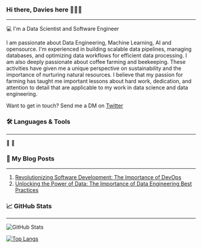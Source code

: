 ### Hi there, Davies here 👨🏿‍💻
<hr style="border-width: 0.1px;">

💻 I'm a Data Scientist and Software Engineer

I am passionate about Data Engineering, Machine Learning, AI and opensource. I'm experienced in building scalable data pipelines, managing databases, and optimizing data workflows for efficient data processing. I am also deeply passionate about coffee farming and beekeeping. These activities have given me a unique perspective on sustainability and the importance of nurturing natural resources. I believe that my passion for farming has taught me important lessons about hard work, dedication, and attention to detail that are applicable to my work in data science and data engineering.

Want to get in touch? Send me a DM on [Twitter](https://twitter.com/kabirodavies)

### 🛠️ Languages & Tools
<hr style="border-width: 0.1px;">
🐍 🐳

### 📝 My Blog Posts
<hr style="border-width: 0.1px;">

1. [Revolutionizing Software Development: The Importance of DevOps](https://medium.com/@daviesnjogu/revolutionizing-software-development-the-importance-of-devops-d6b1e0873c32?source=your_stories_page-------------------------------------)
2. [Unlocking the Power of Data: The Importance of Data Engineering Best Practices](https://medium.com/@daviesnjogu/unlocking-the-power-of-data-the-importance-of-data-engineering-best-practices-e04baf824bff?source=your_stories_page-------------------------------------)
### 📈 GitHub Stats
<hr style="border-width: 1px;">

![GitHub Stats](https://github-readme-stats.vercel.app/api?username=kabirodavies)


[![Top Langs](https://github-readme-stats.vercel.app/api/top-langs/?username=kabirodavies&layout=compact&theme=vision-friendly-dark)](https://github.com/anuraghazra/github-readme-stats)

